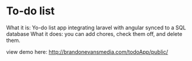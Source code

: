 <h1>To-do list</h1>

What it is: Yo-do list app integrating laravel with angular synced to a SQL database
What it does: you can add chores, check them off, and delete them.

view demo here: http://brandonevansmedia.com/todoApp/public/
